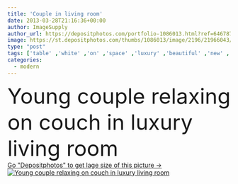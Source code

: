 ```yaml
---
title: 'Couple in living room'
date: 2013-03-28T21:16:36+00:00
author: ImageSupply
author_url: https://depositphotos.com/portfolio-1086013.html?ref=64678756
image: https://st.depositphotos.com/thumbs/1086013/image/2196/21966043/api_thumb_450.jpg?forcejpeg=true
type: "post"
tags: ['table' ,'white' ,'on' ,'space' ,'luxury' ,'beautiful' ,'new' ,'decor' ,'girl' ,'young' ,'relaxation' ,'kitchen' ,'family' ,'man' ,'boy' ,'carpet' ,'modern' ,'landscape' ,'architecture' ,'estate' ,'house' ,'window' ,'real' ,'relax' ,'interior' ,'indoor' ,'home' ,'couple' ,'elegant' ,'stylish' ,'woman' ,'lifestyle' ,'salon' ,'live' ,'furniture' ,'room' ,'indoors' ,'blonde' ,'in' ,'living' ,'residential' ,'balcony' ,'relaxing' ,'At' ,'designer' ,'sofa' ,'state' ,'contemporary' ,'married' ,'tv' ]
categories: 
  - modern
---
```

<div aling="center">
            <font size="60"> Young couple relaxing on couch in luxury living room</font>   
</div>
<div>
    <a href='https://st.depositphotos.com/thumbs/1086013/image/2196/21966043/api_thumb_450.jpg?forcejpeg=true?ref=64678756' target=_blank > Go "Depositphotos" to get lage size of this picture ->
        <img href='https://st.depositphotos.com/thumbs/1086013/image/2196/21966043/api_thumb_450.jpg?forcejpeg=true?ref=64678756' src='https://st.depositphotos.com/1086013/2196/i/950/depositphotos_21966043-stock-photo-couple-in-living-room.jpg?forcejpeg=true' alt='Young couple relaxing on couch in luxury living room' >
    </a>
</div>
